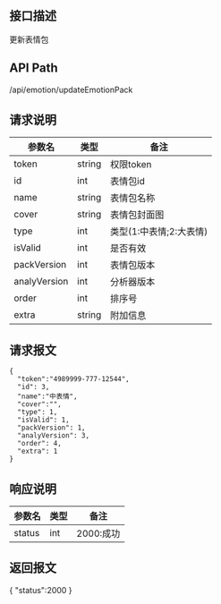 ## 接口描述
更新表情包
## API Path
/api/emotion/updateEmotionPack
## 请求说明
|参数名   |类型    |备注             |
|---------|--------|-----------------|
|token    |string  |权限token        |
|id       |int     |表情包id         |
|name     |string  |表情包名称       |
|cover    |string  |表情包封面图     |
|type     |int     |类型(1:中表情;2:大表情)|
|isValid  |int     |是否有效         |
|packVersion  |int |表情包版本       |
|analyVersion |int |分析器版本       |
|order    |int     |排序号           |
|extra    |string  |附加信息         |
## 请求报文
    {
      "token":"4989999-777-12544",
      "id": 3,
      "name":"中表情",
      "cover":"",
      "type": 1,
      "isValid": 1,
      "packVersion": 1,
      "analyVersion": 3,
      "order": 4,
      "extra": 1
    }       

## 响应说明
|参数名   |类型    |备注             |
|---------|--------|-----------------|
|status   |int     |2000:成功        |
## 返回报文
  {
    "status":2000 
  }
